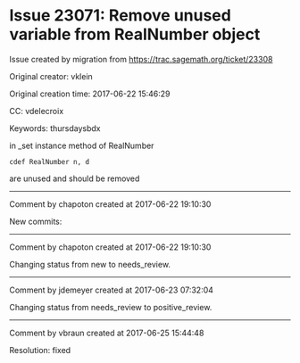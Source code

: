 # Issue 23071: Remove unused variable from RealNumber object

Issue created by migration from https://trac.sagemath.org/ticket/23308

Original creator: vklein

Original creation time: 2017-06-22 15:46:29

CC:  vdelecroix

Keywords: thursdaysbdx

in _set instance method of RealNumber

```
cdef RealNumber n, d
```

are unused and should be removed


---

Comment by chapoton created at 2017-06-22 19:10:30

New commits:


---

Comment by chapoton created at 2017-06-22 19:10:30

Changing status from new to needs_review.


---

Comment by jdemeyer created at 2017-06-23 07:32:04

Changing status from needs_review to positive_review.


---

Comment by vbraun created at 2017-06-25 15:44:48

Resolution: fixed
